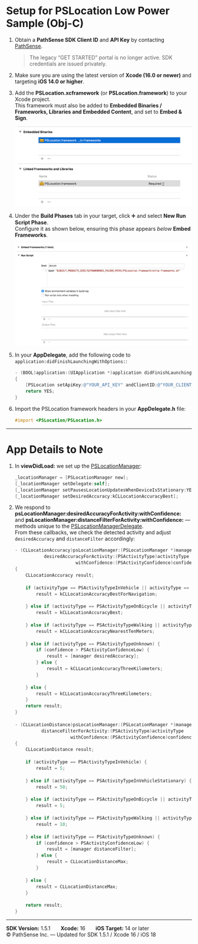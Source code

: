 # Setup for PSLocation Low Power Sample (Obj-C)

1. Obtain a **PathSense SDK Client ID** and **API Key** by contacting [PathSense](https://pathsense.com/).  
   > The legacy “GET STARTED” portal is no longer active. SDK credentials are issued privately.

2. Make sure you are using the latest version of **Xcode (16.0 or newer)** and targeting **iOS 14.0 or higher**.

3. Add the **PSLocation.xcframework** (or **PSLocation.framework**) to your Xcode project.  
   This framework must also be added to **Embedded Binaries / Frameworks, Libraries and Embedded Content**, and set to **Embed & Sign**.

   ![Screenshot1](../frameworks.png?raw=true "")

4. Under the **Build Phases** tab in your target, click ➕ and select **New Run Script Phase**.  
   Configure it as shown below, ensuring this phase appears *below* **Embed Frameworks**.

   ![Screenshot2](../RunScript.png?raw=true "")

5. In your **AppDelegate**, add the following code to  
   `application:didFinishLaunchingWithOptions:`:

    ```objective-c
    - (BOOL)application:(UIApplication *)application didFinishLaunchingWithOptions:(NSDictionary *)launchOptions
    {
        [PSLocation setApiKey:@"YOUR_API_KEY" andClientID:@"YOUR_CLIENT_ID"];
        return YES;
    }
    ```

6. Import the PSLocation framework headers in your **AppDelegate.h** file:

    ```objective-c
    #import <PSLocation/PSLocation.h>
    ```

---

# App Details to Note

1. In **viewDidLoad:** we set up the [PSLocationManager](http://docs.pathsense.io/ios/html/interface_p_s_location_manager.html):

    ```objective-c
    _locationManager = [PSLocationManager new];
    [_locationManager setDelegate:self];
    [_locationManager setPausesLocationUpdatesWhenDeviceIsStationary:YES];
    [_locationManager setDesiredAccuracy:kCLLocationAccuracyBest];
    ```

2. We respond to **psLocationManager:desiredAccuracyForActivity:withConfidence:** and **psLocationManager:distanceFilterForActivity:withConfidence:** — methods unique to the [PSLocationManagerDelegate](http://docs.pathsense.io/ios/html/protocol_p_s_location_manager_delegate-p.html).  
   From these callbacks, we check the detected activity and adjust `desiredAccuracy` and `distanceFilter` accordingly:

    ```objective-c
    - (CLLocationAccuracy)psLocationManager:(PSLocationManager *)manager
               desiredAccuracyForActivity:(PSActivityType)activityType
                           withConfidence:(PSActivityConfidence)confidence
    {
        CLLocationAccuracy result;
        
        if (activityType == PSActivityTypeInVehicle || activityType == PSActivityTypeInVehicleStationary) {
            result = kCLLocationAccuracyBestForNavigation;
        
        } else if (activityType == PSActivityTypeOnBicycle || activityType == PSActivityTypeRunning) {
            result = kCLLocationAccuracyBest;

        } else if (activityType == PSActivityTypeWalking || activityType == PSActivityTypeUnknown) {
            result = kCLLocationAccuracyNearestTenMeters;

        } else if (activityType == PSActivityTypeUnknown) {
            if (confidence > PSActivityConfidenceLow) {
                result = [manager desiredAccuracy];
            } else {
                result = kCLLocationAccuracyThreeKilometers;
            }
        
        } else {
            result = kCLLocationAccuracyThreeKilometers;
        }
        return result;
    }

    - (CLLocationDistance)psLocationManager:(PSLocationManager *)manager
              distanceFilterForActivity:(PSActivityType)activityType
                         withConfidence:(PSActivityConfidence)confidence
    {
        CLLocationDistance result;
        
        if (activityType == PSActivityTypeInVehicle) {
            result = 5;
        
        } else if (activityType == PSActivityTypeInVehicleStationary) {
            result = 50;
        
        } else if (activityType == PSActivityTypeOnBicycle || activityType == PSActivityTypeRunning) {
            result = 5;

        } else if (activityType == PSActivityTypeWalking || activityType == PSActivityTypeUnknown) {
            result = 10;

        } else if (activityType == PSActivityTypeUnknown) {
            if (confidence > PSActivityConfidenceLow) {
                result = [manager distanceFilter];
            } else {
                result = CLLocationDistanceMax;
            }
        
        } else {
            result = CLLocationDistanceMax;
        }
        
        return result;
    }
    ```

---

**SDK Version:** 1.5.1  **Xcode:** 16  **iOS Target:** 14 or later  
© PathSense Inc. — Updated for SDK 1.5.1 / Xcode 16 / iOS 18
